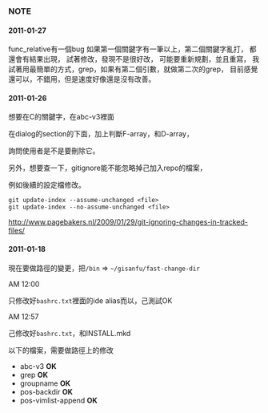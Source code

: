 ### NOTE

#### 2011-01-27

func_relative有一個bug
如果第一個關鍵字有一筆以上，第二個關鍵字亂打，
都還會有結果出現，
試著修改，發現不是很好改，
可能要重新規劃，並且重寫，
我試著用最簡單的方式，grep，如果有第二個引數，就做第二次的grep，
目前感覺還可以，不錯用，但是速度好像還是沒有改善。

#### 2011-01-26

想要在C的關鍵字，在abc-v3裡面

在dialog的section的下面，加上判斷F-array，和D-array，

詢問使用者是不是要刪除它。

另外，想要查一下，gitignore能不能忽略掉己加入repo的檔案，

例如後續的設定檔修改。

	git update-index --assume-unchanged <file>
	git update-index --no-assume-unchanged <file>

<http://www.pagebakers.nl/2009/01/29/git-ignoring-changes-in-tracked-files/>

#### 2011-01-18

現在要做路徑的變更，把`/bin` => `~/gisanfu/fast-change-dir`

AM 12:00

只修改好`bashrc.txt`裡面的ide alias而以，己測試OK

AM 12:57

己修改好`bashrc.txt`，和INSTALL.mkd

以下的檔案，需要做路徑上的修改

- abc-v3 **OK**
- grep **OK**
- groupname **OK**
- pos-backdir **OK**
- pos-vimlist-append **OK**
